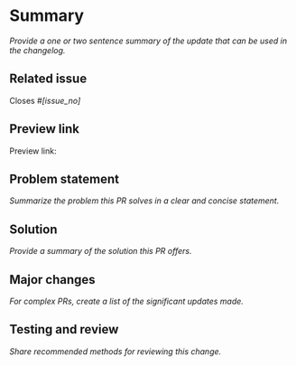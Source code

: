 <!---
Step 1 - Title this PR with the following format:
Web components - : [Brief statement describing what this pull request does]
eg: "Web components: Update dependencies"
 -->

# Summary

_Provide a one or two sentence summary of the update that can be used in the changelog._

<!--
A successful summary is written in the past tense and includes:
**A benefit statement.** A description of the update.
See [USWDS release notes](https://github.com/uswds/uswds/releases) for examples.
-->

## Related issue

Closes #_[issue_no]_

<!--
Every pull request should resolve an open issue.
If no open issue exists, you can open one here:
https://github.com/uswds/uswds/issues/new/choose.
-->

## Preview link

Preview link:

<!-- If available, provide a link to a demo of the solution in action. -->

## Problem statement

_Summarize the problem this PR solves in a clear and concise statement._

<!--
A successful problem statement conveys:
1. The desired state,
2. The actual state, and
3. Consequences of remaining in the current state
   (who does this affect and to what degree?)
-->

## Solution

_Provide a summary of the solution this PR offers._

<!--
It can be helpful if we understand:
1. What the solution is,
2. Why this approach was chosen,
3. How you implemented the change, and
4. Possible limitations of this approach and alternate solution paths.
-->

## Major changes

_For complex PRs, create a list of the significant updates made._

## Testing and review

_Share recommended methods for reviewing this change._

<!--
1. Describe the tests that you ran to verify your changes,
2. Provide instructions to reproduce these tests, and
3. Clarify the type of feedback you are looking for at this phase.
-->

<!--
## Dependency updates

| Dependency name              | Previous version | New version |
| :---------------------------- | :--------------: | :---------: |
| [Updated dependency example] |     [1.0.0]      |   [1.0.1]   |
| [New dependency example]     |        --        |   [3.0.1]   |
| [Removed dependency example] |     [2.10.2]     |     --      |
-->
<!--
For PRs that include dependency updates, uncomment this section and
include a list of the changed dependencies and version numbers.
-->
